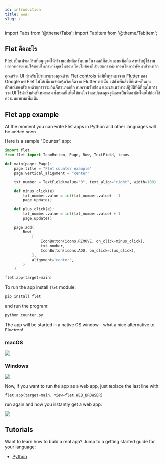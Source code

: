 ```yaml
---
id: introduction
title: บทนำ
slug: /
---
```


import Tabs from '@theme/Tabs';
import TabItem from '@theme/TabItem';

## Flet คืออะไร

Flet เป็นเฟรมเวิร์กที่อนุญาตให้สร้างแอปพลิเคชันบนเว็บ เดสก์ท็อป และบนมือถือ สำหรับผู้ใช้งานหลากหลายแบบโต้ตอบในภาษาที่คุณชื่นชอบ โดยไม่ต้องมีประสบการณ์มาก่อนในการพัฒนาส่วนหน้า

คุณสร้าง UI สำหรับโปรแกรมของคุณด้วย Flet [controls](/docs/controls) ซึ่งมีพื้นฐานมาจาก [Flutter](https://flutter.dev) ของ Google แต่ Flet ไม่ได้เพียงแค่ห่อหุ้มวิดเจ็ตจาก Flutter เท่านั้น แต่ยังเพิ่มสิ่งที่พิเศษเป็นเองลักษณ์ของตัวเองด้วยการรวมวิดเจ็ตขนาดเล็ก ลบความซับซ้อน และนำแนวทางปฏิบัติที่ดีที่สุดในการวาง UI ใช้ค่าเริ่มต้นที่เหมาะสม ทั้งหมดนี้เพื่อให้แน่ใจว่าแอปของคุณดูดีและเป็นมืออาชีพโดยไม่ต้องใช้ความพยายามเพิ่มเติม

## Flet app example

At the moment you can write Flet apps in Python and other languages will be added soon.

Here is a sample "Counter" app:

```python title="counter.py"
import flet
from flet import IconButton, Page, Row, TextField, icons

def main(page: Page):
    page.title = "Flet counter example"
    page.vertical_alignment = "center"

    txt_number = TextField(value="0", text_align="right", width=100)

    def minus_click(e):
        txt_number.value = int(txt_number.value) - 1
        page.update()

    def plus_click(e):
        txt_number.value = int(txt_number.value) + 1
        page.update()

    page.add(
        Row(
            [
                IconButton(icons.REMOVE, on_click=minus_click),
                txt_number,
                IconButton(icons.ADD, on_click=plus_click),
            ],
            alignment="center",
        )
    )

flet.app(target=main)
```

To run the app install `flet` module:

```bash
pip install flet
```

and run the program:

```bash
python counter.py
```

The app will be started in a native OS window - what a nice alternative to Electron!

<div className="row">
  <div className="col col--6" style={{textAlign: 'center'}}>
    <h3>macOS</h3>
    <img src="/img/docs/getting-started/flet-counter-macos.png" className="screenshot-70" />
  </div>
  <div className="col col--6" style={{textAlign: 'center'}}>
    <h3>Windows</h3>
    <img src="/img/docs/getting-started/flet-counter-windows.png"className="screenshot-60" />
  </div>  
</div>

Now, if you want to run the app as a web app, just replace the last line with:

```python
flet.app(target=main, view=flet.WEB_BROWSER)
```

run again and now you instantly get a web app:

<img src="/img/docs/getting-started/flet-counter-safari.png" className="screenshot-50" />

## Tutorials

Want to learn how to build a real app? Jump to a getting started guide for your language:

* [Python](/docs/getting-started/python)